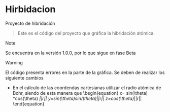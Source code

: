 # Hirbidacion
Proyecto de hibridación
>Este es el código del proyecto que gráfica la hibridación atómica.

>[!NOTE]
>Se encuentra en la versión 1.0.0, por lo que sigue en fase Beta

>[!WARNING]
>El código presenta errores en la parte de la gráfica. Se deben de realizar los siguiente cambios
>
> - En el cálculo de las coordendas cartesianas utilizar el radio atómica de Bohr, siendo de esta manera que
>  \begin{equation}
>    x= sin(\theta) *cos(\theta) *||r||
>   y=sin(\theta)*sin(\theta)*||r||
>   z=cos(\theta)*||r||
>   \end{equation}
